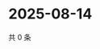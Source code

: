 # 2025-08-14

共 0 条

<!-- BEGIN ZHIHUQUESTIONS -->
<!-- 最后更新时间 Thu Aug 14 2025 02:16:42 GMT+0800 (China Standard Time) -->

<!-- END ZHIHUQUESTIONS -->
